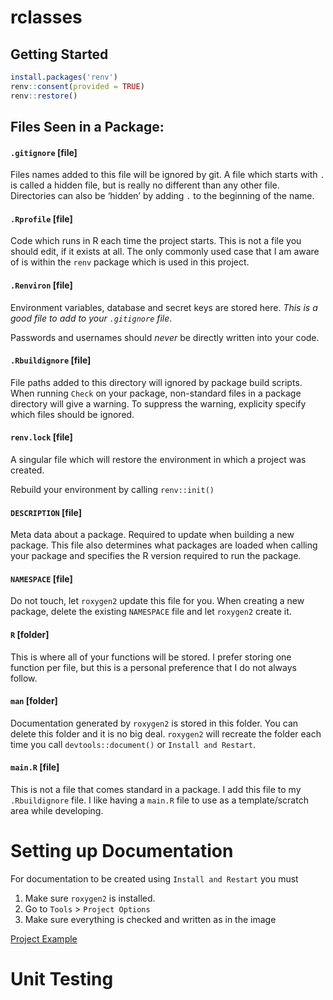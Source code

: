 
<!-- README.md is generated from README.Rmd. Please edit that file -->

# rclasses

## Getting Started

``` r
install.packages('renv')
renv::consent(provided = TRUE)
renv::restore() 
```

## Files Seen in a Package:

#### `.gitignore` \[file\]

Files names added to this file will be ignored by git. A file which
starts with `.` is called a hidden file, but is really no different than
any other file. Directories can also be ‘hidden’ by adding `.` to the
beginning of the name.

#### `.Rprofile` \[file\]

Code which runs in R each time the project starts. This is not a file
you should edit, if it exists at all. The only commonly used case that I
am aware of is within the `renv` package which is used in this project.

#### `.Renviron` \[file\]

Environment variables, database and secret keys are stored here. *This
is a good file to add to your `.gitignore` file*.

Passwords and usernames should *never* be directly written into your
code.

#### `.Rbuildignore` \[file\]

File paths added to this directory will ignored by package build
scripts. When running `Check` on your package, non-standard files in a
package directory will give a warning. To suppress the warning,
explicity specify which files should be ignored.

#### `renv.lock` \[file\]

A singular file which will restore the environment in which a project
was created.

Rebuild your environment by calling `renv::init()`

#### `DESCRIPTION` \[file\]

Meta data about a package. Required to update when building a new
package. This file also determines what packages are loaded when calling
your package and specifies the R version required to run the package.

#### `NAMESPACE` \[file\]

Do not touch, let `roxygen2` update this file for you. When creating a
new package, delete the existing `NAMESPACE` file and let `roxygen2`
create it.

#### `R` \[folder\]

This is where all of your functions will be stored. I prefer storing one
function per file, but this is a personal preference that I do not
always follow.

#### `man` \[folder\]

Documentation generated by `roxygen2` is stored in this folder. You can
delete this folder and it is no big deal. `roxygen2` will recreate the
folder each time you call `devtools::document()` or `Install and
Restart`.

#### `main.R` \[file\]

This is not a file that comes standard in a package. I add this file to
my `.Rbuildignore` file. I like having a `main.R` file to use as a
template/scratch area while developing.

# Setting up Documentation

For documentation to be created using `Install and Restart` you must

1.  Make sure `roxygen2` is installed.
2.  Go to `Tools` \> `Project Options`
3.  Make sure everything is checked and written as in the image

[Project Example](images/package_opts.png)

# Unit Testing
